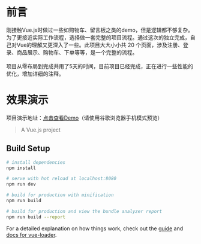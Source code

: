 # 前言
刚接触Vue.js时做过一些如购物车、留言板之类的demo，但是逻辑都不够复杂。为了更接近实际工作流程，选择做一套完整的项目流程。通过这次的独立完成，自己对Vue的理解又更深入了一些。此项目大大小小共 20 个页面，涉及注册、登录、商品展示、购物车、下单等等，是一个完整的流程。</br></br>
项目从零布局到完成共用了5天的时间，目前项目已经完成，正在进行一些性能的优化，增加详细的注释。
# 效果演示

项目演示地址：<a href="http://106.15.191.163:8080">点击查看Demo</a>（请使用谷歌浏览器手机模式预览）

> A Vue.js project

## Build Setup

``` bash
# install dependencies
npm install

# serve with hot reload at localhost:8080
npm run dev

# build for production with minification
npm run build

# build for production and view the bundle analyzer report
npm run build --report
```

For a detailed explanation on how things work, check out the [guide](http://vuejs-templates.github.io/webpack/) and [docs for vue-loader](http://vuejs.github.io/vue-loader).
